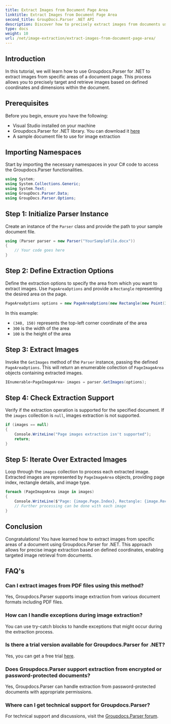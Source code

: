 ```yaml
---
title: Extract Images from Document Page Area
linktitle: Extract Images from Document Page Area
second_title: GroupDocs.Parser .NET API
description: Discover how to precisely extract images from documents using Groupdocs.Parser for .NET. Learn to target specific areas for accurate image extraction.
type: docs
weight: 10
url: /net/image-extraction/extract-images-from-document-page-area/
---
```

## Introduction
In this tutorial, we will learn how to use Groupdocs.Parser for .NET to extract images from specific areas of a document page. This process allows you to precisely target and retrieve images based on defined coordinates and dimensions within the document.
## Prerequisites
Before you begin, ensure you have the following:
- Visual Studio installed on your machine
- Groupdocs.Parser for .NET library. You can download it [here](https://releases.groupdocs.com/parser/net/)
- A sample document file to use for image extraction
## Importing Namespaces
Start by importing the necessary namespaces in your C# code to access the Groupdocs.Parser functionalities.
```csharp
using System;
using System.Collections.Generic;
using System.Text;
using GroupDocs.Parser.Data;
using GroupDocs.Parser.Options;
```
## Step 1: Initialize Parser Instance
Create an instance of the `Parser` class and provide the path to your sample document file.
```csharp
using (Parser parser = new Parser("YourSampleFile.docx"))
{
    // Your code goes here
}
```
## Step 2: Define Extraction Options
Define the extraction options to specify the area from which you want to extract images. Use `PageAreaOptions` and provide a `Rectangle` representing the desired area on the page.
```csharp
PageAreaOptions options = new PageAreaOptions(new Rectangle(new Point(340, 150), new Size(300, 100)));
```
In this example:
- `(340, 150)` represents the top-left corner coordinate of the area
- `300` is the width of the area
- `100` is the height of the area
## Step 3: Extract Images
Invoke the `GetImages` method of the `Parser` instance, passing the defined `PageAreaOptions`. This will return an enumerable collection of `PageImageArea` objects containing extracted images.
```csharp
IEnumerable<PageImageArea> images = parser.GetImages(options);
```
## Step 4: Check Extraction Support
Verify if the extraction operation is supported for the specified document. If the `images` collection is `null`, images extraction is not supported.
```csharp
if (images == null)
{
    Console.WriteLine("Page images extraction isn't supported");
    return;
}
```
## Step 5: Iterate Over Extracted Images
Loop through the `images` collection to process each extracted image. Extracted images are represented by `PageImageArea` objects, providing page index, rectangle details, and image type.
```csharp
foreach (PageImageArea image in images)
{
    Console.WriteLine($"Page: {image.Page.Index}, Rectangle: {image.Rectangle}, Type: {image.FileType}");
    // Further processing can be done with each image
}
```
## Conclusion
Congratulations! You have learned how to extract images from specific areas of a document using Groupdocs.Parser for .NET. This approach allows for precise image extraction based on defined coordinates, enabling targeted image retrieval from documents.

## FAQ's
### Can I extract images from PDF files using this method?
Yes, Groupdocs.Parser supports image extraction from various document formats including PDF files.
### How can I handle exceptions during image extraction?
You can use try-catch blocks to handle exceptions that might occur during the extraction process.
### Is there a trial version available for Groupdocs.Parser for .NET?
Yes, you can get a free trial [here](https://releases.groupdocs.com/).
### Does Groupdocs.Parser support extraction from encrypted or password-protected documents?
Yes, Groupdocs.Parser can handle extraction from password-protected documents with appropriate permissions.
### Where can I get technical support for Groupdocs.Parser?
For technical support and discussions, visit the [Groupdocs.Parser forum](https://forum.groupdocs.com/c/parser/17).
